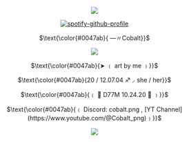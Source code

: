 <p align="center">
  <img src="https://i.imgur.com/JHEfo3E.png" />
</p>
<p align="center" width="100%"

[![spotify-github-profile](https://spotify-github-profile.kittinanx.com/api/view?uid=0m2tgbetpzzj8u1noxf0e2b8h&cover_image=true&theme=natemoo-re&show_offline=true&background_color=121212&interchange=true&bar_color=0047ab&bar_color_cover=false)](https://spotify-github-profile.kittinanx.com/api/view?uid=0m2tgbetpzzj8u1noxf0e2b8h&redirect=true)

<p align="center">
$\text{\color{#0047ab}{ —〃Cobalt}}$
</p>
<p align="center">
  <img src="https://i.imgur.com/8qrqPvd.png" />
</p>
<p align="center">
$\text{\color{#0047ab}{➤ ﹙ art by me ﹚}}$
</p>
<p align="center">
$\text{\color{#0047ab}{20 / 12.07.04 ♐ ⸝ she / her}}$
</p>
<p align="center">
$\text{\color{#0047ab}{﹙ 💙 D77M 10.24.20 💜 ﹚}}$
</p>
<p align="center">
$\text{\color{#0047ab}{﹙ Discord: cobalt.png , [YT Channel](https://www.youtube.com/@Cobalt_png)﹚}}$
</p>
<p align="center">
  <img src="https://i.imgur.com/JHEfo3E.png" />
</p>
